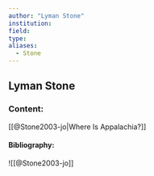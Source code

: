 ```yaml
---
author: "Lyman Stone"
institution:
field:
type:
aliases:
  - Stone
---
```


## Lyman Stone

### Content:
[[@Stone2003-jo|Where Is Appalachia?]]

#### Bibliography:

![[@Stone2003-jo]]